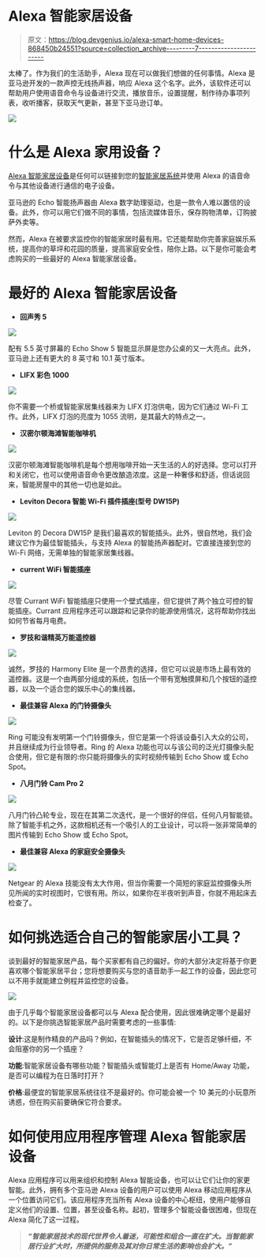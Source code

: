 # Alexa 智能家居设备

> 原文：<https://blog.devgenius.io/alexa-smart-home-devices-868450b24551?source=collection_archive---------7----------------------->

太棒了。作为我们的生活助手，Alexa 现在可以做我们想做的任何事情。Alexa 是亚马逊开发的一款声控无线扬声器，响应 Alexa 这个名字。此外，该软件还可以帮助用户使用语音命令与设备进行交流，播放音乐，设置提醒，制作待办事项列表，收听播客，获取天气更新，甚至下亚马逊订单。

![](img/b8a9f9b0fc500d77c7d75e998e83c0b8.png)

# 什么是 Alexa 家用设备？

[Alexa 智能家居设备](https://kodmy.com/alexa-smart-home-devices/)是任何可以链接到您的[智能家居系统](https://kodmy.com/smart-home-technology/)并使用 Alexa 的语音命令与其他设备进行通信的电子设备。

亚马逊的 Echo 智能扬声器由 Alexa 数字助理驱动，也是一款令人难以置信的设备。此外，你可以用它们做不同的事情，包括流媒体音乐，保存购物清单，订购披萨外卖等。

然而，Alexa 在被要求监控你的智能家居时最有用。它还能帮助你完善家庭娱乐系统，提高你的草坪和花园的质量，提高家庭安全性，陪你上路。以下是你可能会考虑购买的一些最好的 Alexa 智能家居设备。

# 最好的 Alexa 智能家居设备

*   **回声秀 5**

![](img/d377b7875ca9fdad96a5615d08131039.png)

配有 5.5 英寸屏幕的 Echo Show 5 智能显示屏是您办公桌的又一大亮点。此外，亚马逊上还有更大的 8 英寸和 10.1 英寸版本。

*   **LIFX 彩色 1000**

![](img/6e4b52b0bc37ab4f73fc8ffaebd870b4.png)

你不需要一个桥或智能家居集线器来为 LIFX 灯泡供电，因为它们通过 Wi-Fi 工作。此外，LIFX 灯泡的亮度为 1055 流明，是其最大的特点之一。

*   **汉密尔顿海滩智能咖啡机**

![](img/4cd458e72469682eb4910c8d55ee52b3.png)

汉密尔顿海滩智能咖啡机是每个想用咖啡开始一天生活的人的好选择。您可以打开和关闭它，也可以使用语音命令更改酿造浓度。这是一种奢侈和舒适，但话说回来，智能房屋中的其他一切也是如此。

*   **Leviton Decora 智能 Wi-Fi 插件插座(型号 DW15P)**

![](img/ff4a2618efdc847ec9f767aa707a7564.png)

Leviton 的 Decora DW15P 是我们最喜欢的智能插头。此外，很自然地，我们会建议它作为最佳智能插头，与支持 Alexa 的智能扬声器配对。它直接连接到您的 Wi-Fi 网络，无需单独的智能家居集线器。

*   **current WiFi 智能插座**

![](img/420dc9589cbf648264f654a0fc02f62b.png)

尽管 Currant WiFi 智能插座只使用一个壁式插座，但它提供了两个独立可控的智能插座。Currant 应用程序还可以跟踪和记录你的能源使用情况，这将帮助你找出如何节省每月电费。

*   **罗技和谐精英万能遥控器**

![](img/709eb854cca937bfae95ddc982c648af.png)

诚然，罗技的 Harmony Elite 是一个昂贵的选择，但它可以说是市场上最有效的遥控器。这是一个由两部分组成的系统，包括一个带有宽触摸屏和几个按钮的遥控器，以及一个适合您的娱乐中心的集线器。

*   **最佳兼容 Alexa 的门铃摄像头**

![](img/b579d90427babe4e4013fdb3a77101fa.png)

Ring 可能没有发明第一个门铃摄像头，但它是第一个将该设备引入大众的公司，并且继续成为行业领导者。Ring 的 Alexa 功能也可以与该公司的泛光灯摄像头配合使用，但它是有限的:你只能将摄像头的实时视频传输到 Echo Show 或 Echo Spot。

*   **八月门铃 Cam Pro 2**

![](img/2ca0f782dc674de0b9266ad674f651d0.png)

八月门铃凸轮专业，现在在其第二次迭代，是一个很好的伴侣，任何八月智能锁。除了智能手机之外，这款相机还有一个吸引人的工业设计，可以将一张非常简单的图片传输到 Echo Show 或 Echo Spot。

*   **最佳兼容 Alexa 的家庭安全摄像头**

![](img/26784cc878dfd092c4856b541aeab662.png)

Netgear 的 Alexa 技能没有太大作用，但当你需要一个简短的家庭监控摄像头所见所闻的实时视图时，它很有用。所以，如果你在半夜听到声音，你就不用起床去检查了。

# 如何挑选适合自己的智能家居小工具？

谈到最好的智能家居产品，每个买家都有自己的偏好。你的大部分决定将基于你更喜欢哪个智能家居平台；您将想要购买与您的语音助手一起工作的设备，因此您可以不用手就能建立例程并监控您的设备。

![](img/2855dc0afda0ee5c85828b7506a18cf3.png)

由于几乎每个智能家居设备都可以与 Alexa 配合使用，因此很难确定哪个是最好的。以下是你挑选智能家居产品时需要考虑的一些事情:

**设计**:这是制作精良的产品吗？例如，在智能插头的情况下，它是否足够纤细，不会阻塞你的另一个插座？

**功能**:智能家居设备有哪些功能？智能插头或智能灯上是否有 Home/Away 功能，是否可以编程为在日落时打开？

**价格**:最便宜的智能家居系统往往不是最好的。你可能会被一个 10 美元的小玩意所诱惑，但在购买前要确保它符合要求。

# 如何使用应用程序管理 Alexa 智能家居设备

Alexa 应用程序可以用来组织和控制 Alexa 智能设备，也可以让它们让你的家更智能。此外，拥有多个亚马逊 Alexa 设备的用户可以使用 Alexa 移动应用程序从一个位置访问它们。该应用程序充当所有 Alexa 设备的中心枢纽，使用户能够自定义他们的设置、位置，甚至设备名称。起初，管理多个智能设备很困难，但现在 Alexa 简化了这一过程。

> ***“智能家居技术的现代世界令人着迷，可能性和组合一直在扩大。当智能家居行业扩大时，所提供的服务及其对你日常生活的影响也会扩大。”***